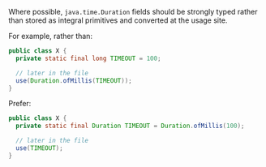 Where possible, `java.time.Duration` fields should be strongly typed rather than
stored as integral primitives and converted at the usage site.

For example, rather than:

```java
public class X {
  private static final long TIMEOUT = 100;

  // later in the file
  use(Duration.ofMillis(TIMEOUT));
}
```

Prefer:

```java
public class X {
  private static final Duration TIMEOUT = Duration.ofMillis(100);

  // later in the file
  use(TIMEOUT);
}
```
